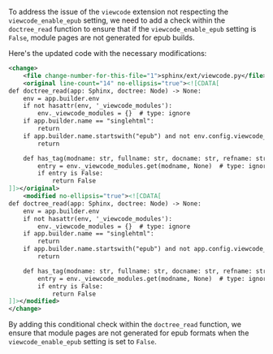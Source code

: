 To address the issue of the `viewcode` extension not respecting the `viewcode_enable_epub` setting, we need to add a check within the `doctree_read` function to ensure that if the `viewcode_enable_epub` setting is `False`, module pages are not generated for epub builds.

Here's the updated code with the necessary modifications:

```xml
<change>
    <file change-number-for-this-file="1">sphinx/ext/viewcode.py</file>
    <original line-count="14" no-ellipsis="true"><![CDATA[
def doctree_read(app: Sphinx, doctree: Node) -> None:
    env = app.builder.env
    if not hasattr(env, '_viewcode_modules'):
        env._viewcode_modules = {}  # type: ignore
    if app.builder.name == "singlehtml":
        return
    if app.builder.name.startswith("epub") and not env.config.viewcode_enable_epub:
        return

    def has_tag(modname: str, fullname: str, docname: str, refname: str) -> bool:
        entry = env._viewcode_modules.get(modname, None)  # type: ignore
        if entry is False:
            return False
]]></original>
    <modified no-ellipsis="true"><![CDATA[
def doctree_read(app: Sphinx, doctree: Node) -> None:
    env = app.builder.env
    if not hasattr(env, '_viewcode_modules'):
        env._viewcode_modules = {}  # type: ignore
    if app.builder.name == "singlehtml":
        return
    if app.builder.name.startswith("epub") and not app.config.viewcode_enable_epub:
        return

    def has_tag(modname: str, fullname: str, docname: str, refname: str) -> bool:
        entry = env._viewcode_modules.get(modname, None)  # type: ignore
        if entry is False:
            return False
]]></modified>
</change>
```

By adding this conditional check within the `doctree_read` function, we ensure that module pages are not generated for epub formats when the `viewcode_enable_epub` setting is set to `False`.